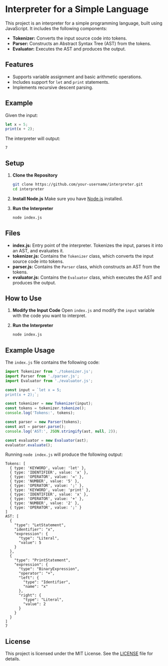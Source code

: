 
# Interpreter for a Simple Language

This project is an interpreter for a simple programming language, built using JavaScript. It includes the following components:

- **Tokenizer:** Converts the input source code into tokens.
- **Parser:** Constructs an Abstract Syntax Tree (AST) from the tokens.
- **Evaluator:** Executes the AST and produces the output.

## Features

- Supports variable assignment and basic arithmetic operations.
- Includes support for `let` and `print` statements.
- Implements recursive descent parsing.

## Example

Given the input:
```javascript
let x = 5;
print(x + 2);
```

The interpreter will output:
```
7
```

## Setup

1. **Clone the Repository**
   ```sh
   git clone https://github.com/your-username/interpreter.git
   cd interpreter
   ```

2. **Install Node.js**
   Make sure you have [Node.js](https://nodejs.org/) installed.

3. **Run the Interpreter**
   ```sh
   node index.js
   ```

## Files

- **index.js:** Entry point of the interpreter. Tokenizes the input, parses it into an AST, and evaluates it.
- **tokenizer.js:** Contains the `Tokenizer` class, which converts the input source code into tokens.
- **parser.js:** Contains the `Parser` class, which constructs an AST from the tokens.
- **evaluator.js:** Contains the `Evaluator` class, which executes the AST and produces the output.

## How to Use

1. **Modify the Input Code**
   Open `index.js` and modify the `input` variable with the code you want to interpret.

2. **Run the Interpreter**
   ```sh
   node index.js
   ```

## Example Usage

The `index.js` file contains the following code:

```javascript
import Tokenizer from './tokenizer.js';
import Parser from './parser.js';
import Evaluator from './evaluator.js';

const input = `let x = 5;
print(x + 2);`;

const tokenizer = new Tokenizer(input);
const tokens = tokenizer.tokenize();
console.log('Tokens:', tokens);

const parser = new Parser(tokens);
const ast = parser.parse();
console.log('AST:', JSON.stringify(ast, null, 2));

const evaluator = new Evaluator(ast);
evaluator.evaluate();
```

Running `node index.js` will produce the following output:

```
Tokens: [
  { type: 'KEYWORD', value: 'let' },
  { type: 'IDENTIFIER', value: 'x' },
  { type: 'OPERATOR', value: '=' },
  { type: 'NUMBER', value: '5' },
  { type: 'OPERATOR', value: ';' },
  { type: 'KEYWORD', value: 'print' },
  { type: 'IDENTIFIER', value: 'x' },
  { type: 'OPERATOR', value: '+' },
  { type: 'NUMBER', value: '2' },
  { type: 'OPERATOR', value: ';' }
]
AST: [
  {
    "type": "LetStatement",
    "identifier": "x",
    "expression": {
      "type": "Literal",
      "value": 5
    }
  },
  {
    "type": "PrintStatement",
    "expression": {
      "type": "BinaryExpression",
      "operator": "+",
      "left": {
        "type": "Identifier",
        "name": "x"
      },
      "right": {
        "type": "Literal",
        "value": 2
      }
    }
  }
]
7
```

## License

This project is licensed under the MIT License. See the [LICENSE](LICENSE) file for details.